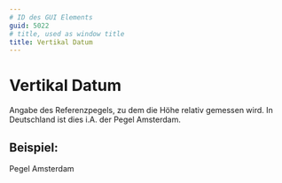 ```yaml
---
# ID des GUI Elements
guid: 5022
# title, used as window title
title: Vertikal Datum
---
```


# Vertikal Datum

Angabe des Referenzpegels, zu dem die Höhe relativ gemessen wird. In Deutschland ist dies i.A. der Pegel Amsterdam.

## Beispiel:

Pegel Amsterdam
